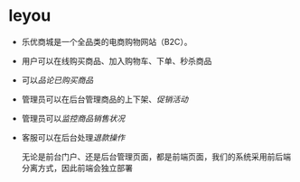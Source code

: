 # leyou
- 乐优商城是一个全品类的电商购物网站（B2C）。
- 用户可以在线购买商品、加入购物车、下单、秒杀商品
- 可以*品论已购买商品*
- 管理员可以在后台管理商品的上下架、*促销活动*
- 管理员可以*监控商品销售状况*
- 客服可以在后台处理*退款操作*

    无论是前台门户、还是后台管理页面，都是前端页面，我们的系统采用前后端分离方式，因此前端会独立部署
